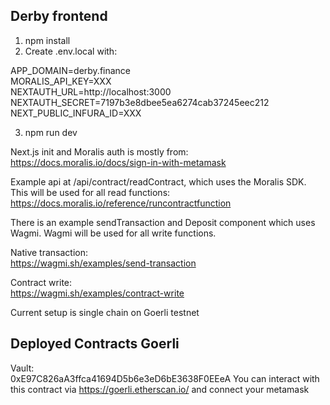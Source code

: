 ## Derby frontend

1. npm install
2. Create .env.local with:

APP_DOMAIN=derby.finance  
MORALIS_API_KEY=XXX  
NEXTAUTH_URL=http://localhost:3000  
NEXTAUTH_SECRET=7197b3e8dbee5ea6274cab37245eec212  
NEXT_PUBLIC_INFURA_ID=XXX

3. npm run dev

Next.js init and Moralis auth is mostly from:  
https://docs.moralis.io/docs/sign-in-with-metamask

Example api at /api/contract/readContract, which uses the Moralis SDK. This will be used for all read functions:  
https://docs.moralis.io/reference/runcontractfunction

There is an example sendTransaction and Deposit component which uses Wagmi. Wagmi will be used for all write functions.

Native transaction:  
https://wagmi.sh/examples/send-transaction

Contract write:  
https://wagmi.sh/examples/contract-write

Current setup is single chain on Goerli testnet

## Deployed Contracts Goerli

Vault:  
0xE97C826aA3ffca41694D5b6e3eD6bE3638F0EEeA
You can interact with this contract via https://goerli.etherscan.io/ and connect your metamask
